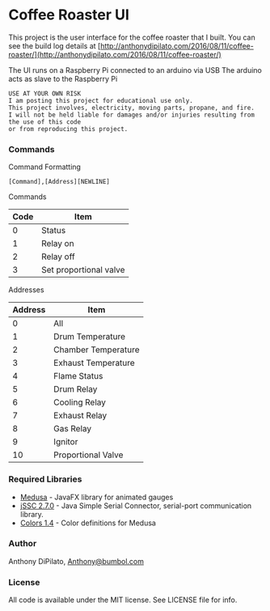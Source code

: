 # Coffee Roaster UI

This project is the user interface for the coffee roaster that I built.
You can see the build log details at [http://anthonydipilato.com/2016/08/11/coffee-roaster/](http://anthonydipilato.com/2016/08/11/coffee-roaster/)

The UI runs on a Raspberry Pi connected to an arduino via USB
The arduino acts as slave to the Raspberry Pi
```
USE AT YOUR OWN RISK
I am posting this project for educational use only.
This project involves, electricity, moving parts, propane, and fire.
I will not be held liable for damages and/or injuries resulting from the use of this code
or from reproducing this project.
```

### Commands
Command Formatting
```
[Command],[Address][NEWLINE]
```

Commands

| Code 	| Item 				|
| --- 	| --- 				|	 
| 0	|	Status 			|
| 1	|	Relay on 		|
| 2	|	Relay off 		|
| 3	|	Set proportional valve 	|

Addresses

| Address 	| Item 				|
| --- 		| --- 				|
| 0		|	All 			|
| 1		|	Drum Temperature 	|
| 2		|	Chamber Temperature 	|
| 3		|	Exhaust Temperature	|
| 4		|	Flame Status		|
| 5		|	Drum Relay		|
| 6		|	Cooling Relay		|
| 7		|	Exhaust Relay		|
| 8		|	Gas Relay		|
| 9		|	Ignitor			|
| 10		|	Proportional Valve	|

### Required Libraries
- [Medusa](https://github.com/HanSolo/Medusa) - JavaFX library for animated gauges
- [jSSC 2.7.0](https://code.google.com/archive/p/java-simple-serial-connector/) - Java Simple Serial Connector, serial-port communication library.
- [Colors 1.4](https://github.com/HanSolo/Colors) - Color definitions for Medusa

### Author
Anthony DiPilato, Anthony@bumbol.com

### License
All code is available under the MIT license. See LICENSE file for info.
